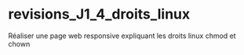 # revisions_J1_4_droits_linux
Réaliser une page web responsive expliquant les droits linux chmod et chown
